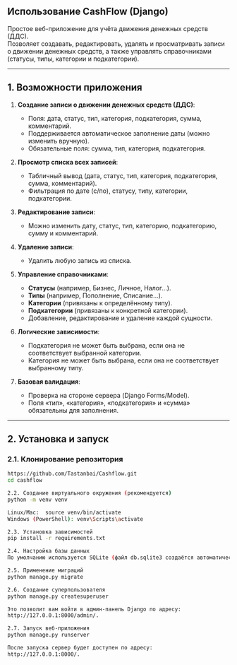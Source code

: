 ## Использование CashFlow (Django)

Простое веб-приложение для учёта движения денежных средств (ДДС).  
Позволяет создавать, редактировать, удалять и просматривать записи о движении денежных средств, а также управлять справочниками (статусы, типы, категории и подкатегории).

---

## 1. Возможности приложения

1. **Создание записи о движении денежных средств (ДДС)**:
   - Поля: дата, статус, тип, категория, подкатегория, сумма, комментарий.
   - Поддерживается автоматическое заполнение даты (можно изменить вручную).
   - Обязательные поля: сумма, тип, категория, подкатегория.

2. **Просмотр списка всех записей**:
   - Табличный вывод (дата, статус, тип, категория, подкатегория, сумма, комментарий).
   - Фильтрация по дате (с/по), статусу, типу, категории, подкатегории.

3. **Редактирование записи**:
   - Можно изменить дату, статус, тип, категорию, подкатегорию, сумму и комментарий.

4. **Удаление записи**:
   - Удалить любую запись из списка.

5. **Управление справочниками**:
   - **Статусы** (например, Бизнес, Личное, Налог...).
   - **Типы** (например, Пополнение, Списание...).
   - **Категории** (привязаны к определённому типу).
   - **Подкатегории** (привязаны к конкретной категории).
   - Добавление, редактирование и удаление каждой сущности.

6. **Логические зависимости**:
   - Подкатегория не может быть выбрана, если она не соответствует выбранной категории.
   - Категория не может быть выбрана, если она не соответствует выбранному типу.

7. **Базовая валидация**:
   - Проверка на стороне сервера (Django Forms/Model).
   - Поля «тип», «категория», «подкатегория» и «сумма» обязательны для заполнения.
---
## 2. Установка и запуск
### 2.1. Клонирование репозитория

```bash
https://github.com/Tastanbai/Cashflow.git
cd cashflow

2.2. Создание виртуального окружения (рекомендуется) 
python -m venv venv

Linux/Mac:  source venv/bin/activate
Windows (PowerShell): venv\Scripts\activate

2.3. Установка зависимостей
pip install -r requirements.txt

2.4. Настройка базы данных
По умолчанию используется SQLite (файл db.sqlite3 создаётся автоматически).

2.5. Применение миграций
python manage.py migrate

2.6. Создание суперпользователя
python manage.py createsuperuser

Это позволит вам войти в админ-панель Django по адресу:
http://127.0.0.1:8000/admin/.

2.7. Запуск веб-приложения
python manage.py runserver

После запуска сервер будет доступен по адресу:
http://127.0.0.1:8000/.
